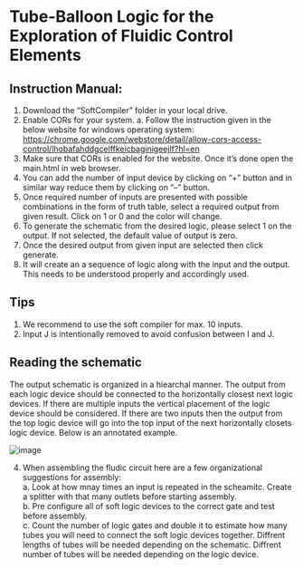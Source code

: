 # Tube-Balloon Logic for the Exploration of Fluidic Control Elements

## Instruction Manual:

1.	Download the “SoftCompiler” folder in your local drive.
2.	Enable CORs for your system. 
a.	Follow the instruction given in the below website for windows operating system: https://chrome.google.com/webstore/detail/allow-cors-access-control/lhobafahddgcelffkeicbaginigeejlf?hl=en
3.	Make sure that CORs is enabled for the website. Once it’s done open the main.html in web browser. 
4.	You can add the number of input device by clicking on “+” button and in similar way reduce them by clicking on “–” button.
5.	Once required number of inputs are presented with possible combinations in the form of truth table, select a required output from given result. Click on 1 or 0 and the color will change. 
6.	To generate the schematic from the desired logic, please select 1 on the output. If not selected, the default value of output is zero. 
7.	Once the desired output from given input are selected then click generate. 
8.	It will create an a sequence of logic along with the input and the output. This needs to be understood properly and accordingly used.

## Tips

1. We recommend to use the soft compiler for max. 10 inputs. 
2. Input J is intentionally removed to avoid confusion between I and J.


## Reading the schematic
The output schematic is organized in a hiearchal manner. The output from each logic device should be connected to the horizontally closest next logic devices. If there are multiple inputs the vertical placement of the logic device should be considered. If there are two inputs then the output from the top logic device will go into the top input of the next horizontally closets logic device. Below is an annotated example. 

![image](https://user-images.githubusercontent.com/68814774/156939979-d4bdefd8-f009-4d04-ab2b-e255c64246d3.png)

4. When assembling the fludic circuit here are a few organizational suggestions for assembly:  
 	a. Look at how mnay times an input is repeated in the scheamitc. Create a splitter with that many outlets before starting assembly.  
 	b. Pre configure all of soft logic devices to the correct gate and test before assembly.  
	c. Count the number of logic gates and double it to estimate how many tubes you will need to connect the soft logic devices together. Diffrent lengths of tubes will be 	needed depending on the schematic. Diffrent number of tubes will be needed depending on the logic device.  
